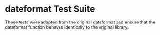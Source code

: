 # dateformat Test Suite

These tests were adapted from the original [dateformat](https://github.com/felixge/node-dateformat) and ensure that the dateformat function behaves identically to the original library. 
